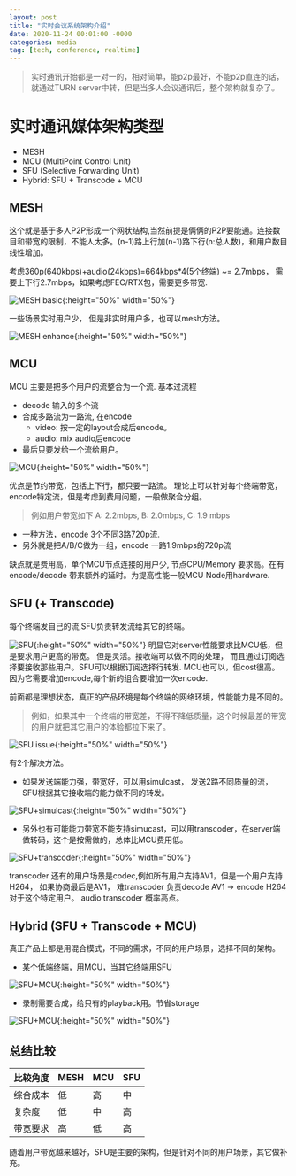 ```yaml
---
layout: post
title: "实时会议系统架构介绍"
date: 2020-11-24 00:01:00 -0000
categories: media
tag: [tech, conference, realtime]
---
```

>实时通讯开始都是一对一的，相对简单，能p2p最好，不能p2p直连的话，就通过TURN server中转，但是当多人会议通讯后，整个架构就复杂了。

实时通讯媒体架构类型
================
- MESH
- MCU (MultiPoint Control Unit)
- SFU (Selective Forwarding Unit)
- Hybrid: SFU + Transcode + MCU

MESH
----------------
这个就是基于多人P2P形成一个网状结构,当然前提是俩俩的P2P要能通。连接数目和带宽的限制，不能人太多。(n-1)路上行加(n-1)路下行(n:总人数)，和用户数目线性增加。

考虑360p(640kbps)+audio(24kbps)=664kbps*4(5个终端) ~= 2.7mbps，
需要上下行2.7mbps，如果考虑FEC/RTX包，需要更多带宽.

![MESH basic](/assets/media_arch/media-arch-mesh-1.png){:height="50%" width="50%"}

一些场景实时用户少， 但是非实时用户多，也可以mesh方法。

![MESH enhance](/assets/media_arch/media-arch-mesh-2.png){:height="50%" width="50%"}

MCU
----------------
MCU 主要是把多个用户的流整合为一个流.
基本过流程
- decode 输入的多个流
- 合成多路流为一路流, 在encode
    - video: 按一定的layout合成后encode。 
    - audio: mix audio后encode
- 最后只要发给一个流给用户。 

![MCU](/assets/media_arch/media-arch-mcu.png){:height="50%" width="50%"}

优点是节约带宽，包括上下行，都只要一路流。
理论上可以针对每个终端带宽，encode特定流，但是考虑到费用问题，一般做聚合分组。

>例如用户带宽如下
A: 2.2mbps, B: 2.0mbps, C: 1.9 mbps
- 一种方法，encode 3个不同3路720p流. 
- 另外就是把A/B/C做为一组，encode 一路1.9mbps的720p流

缺点就是费用高，单个MCU节点连接的用户少, 节点CPU/Memory 要求高。在有encode/decode 带来额外的延时。为提高性能一般MCU Node用hardware.

SFU (+ Transcode)
----------------
每个终端发自己的流,SFU负责转发流给其它的终端。

![SFU](/assets/media_arch/media-arch-sfu.png){:height="50%" width="50%"}
明显它对server性能要求比MCU低，但是要求用户更高的带宽。
但是灵活。接收端可以做不同的处理， 而且通过订阅选择要接收那些用户。SFU可以根据订阅选择行转发.
MCU也可以，但cost很高。 因为它需要增加encode,每个新的组合要增加一次encode.

前面都是理想状态，真正的产品环境是每个终端的网络环境，性能能力是不同的。

>例如，如果其中一个终端的带宽差，不得不降低质量，这个时候最差的带宽的用户就把其它用户的体验都拉下来了。

![SFU issue](/assets/media_arch/media-arch-sfu-issue.png){:height="50%" width="50%"}

有2个解决方法。 
- 如果发送端能力强，带宽好，可以用simulcast， 发送2路不同质量的流，SFU根据其它接收端的能力做不同的转发。

![SFU+simulcast](/assets/media_arch/media-arch-sfu-simulcast.png){:height="50%" width="50%"}

- 另外也有可能能力带宽不能支持simucast，可以用transcoder，在server端做转码，这个是按需做的，总体比MCU费用低。

![SFU+transcoder](/assets/media_arch/media-arch-sfu-transcoder.png){:height="50%" width="50%"}

transcoder 还有的用户场景是codec,例如所有用户支持AV1，但是一个用户支持H264， 如果协商最后是AV1， 难transcoder 负责decode AV1 -> encode H264 对于这个特定用户。 audio transcoder 概率高点。 

Hybrid (SFU + Transcode + MCU)
----------------
真正产品上都是用混合模式，不同的需求，不同的用户场景，选择不同的架构。
- 某个低端终端，用MCU，当其它终端用SFU

![SFU+MCU](/assets/media_arch/media-arch-sfu-mcu.png){:height="50%" width="50%"}

- 录制需要合成，给只有的playback用。节省storage

![SFU+MCU](/assets/media_arch/media-arch-sfu-mcu2.png){:height="50%" width="50%"}

总结比较
----------------


| 比较角度 | MESH | MCU |SFU |
|-------|--------|---------|---------|
| 综合成本 | 低 | 高 |中 |
| 复杂度 | 低 | 中 |高 |
| 带宽要求 | 高 | 低 |高 |


随着用户带宽越来越好，SFU是主要的架构，但是针对不同的用户场景，其它做补充。
